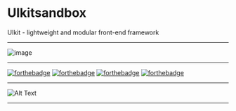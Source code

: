 # UIkitsandbox
UIkit - lightweight and modular front-end framework
***
![image](https://user-images.githubusercontent.com/19554935/49054861-b0af5f00-f1c3-11e8-9327-9c1a0fadd666.png)
***
[![forthebadge](https://forthebadge.com/images/badges/built-by-hipsters.svg)](https://forthebadge.com)
[![forthebadge](https://forthebadge.com/images/badges/built-with-love.svg)](https://forthebadge.com)
[![forthebadge](https://forthebadge.com/images/badges/built-with-swag.svg)](https://forthebadge.com)
[![forthebadge](https://forthebadge.com/images/badges/check-it-out.svg)](https://forthebadge.com)
***
![Alt Text](https://github.com/ofuen/UIkitsandbox/blob/master/screenshot/2018-11-26_21-35-45.gif)
***
